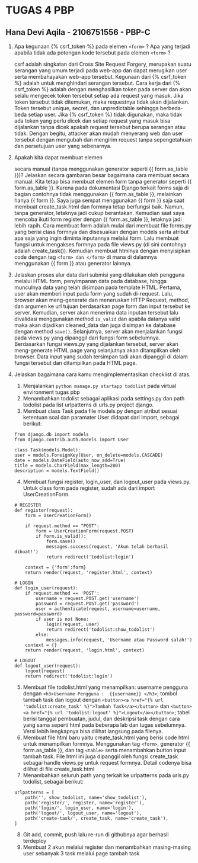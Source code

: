 # TUGAS 4 PBP

## Hana Devi Aqila - 2106751556 - PBP-C

1. Apa kegunaan {% csrf_token %} pada elemen ``<form>`` ? Apa yang terjadi apabila tidak ada potongan kode tersebut pada elemen ``<form>`` ?

    csrf adalah singkatan dari Cross Site Request Forgery, merupakan suatu serangan yang umum terjadi pada web-app dan dapat merugikan user serta membahayakan web-app tersebut. Kegunaan dari {% csrf_token %} adalah untuk menghindari serangan tersebut. Cara kerja dari {% csrf_token %} adalah dengan menghasilkan token pada server dan akan selalu mengecek token tersebut setiap ada request yang masuk. Jika token tersebut tidak ditemukan, maka requestnya tidak akan dijalankan. Token tersebut unique, secret, dan unpredictable sehingga berbeda-beda setiap user. Jika {% csrf_token %} tidak digunakan, maka tidak ada token yang perlu dicek dan setiap request yang masuk bisa dijalankan tanpa dicek apakah request tersebut berupa serangan atau tidak. Dengan begitu, attacker akan mudah menyerang web dan user tersebut dengan mengubah dan mengirim request tanpa sepengetahuan dan persetujuan user yang sebenarnya. 

2. Apakah kita dapat membuat elemen <form> secara manual (tanpa menggunakan generator seperti {{ form.as_table }})? Jelaskan secara gambaran besar bagaimana cara membuat <form> secara manual.
    Kita tetap bisa membuat elemen form tanpa generator seperti {{ form.as_table }}. Karena pada dokumentasi Django terkait forms saja di bagian contohnya tidak menggunakan {{ form.as_table }}, melainkan hanya {{ form }}. Saya juga sempat menggunakan {{ form }} saja saat membuat create_task.html dan formnya tetap berfungsi baik. Namun, tanpa generator, letaknya jadi cukup berantakan. Kemudian saat saya mencoba ikuti form register dengan {{ form.as_table }}, letaknya jadi lebih rapih. Cara membuat form adalah mulai dari membuat file forms.py yang berisi class formnya dan disesuaikan dengan models serta atribut apa saja yang ingin diminta inputannya melalui form. Lalu membuat fungsi untuk mengakses formnya pada file views.py (di sini contohnya adalah create_task()). Kemudian membuat htmlnya dengan menyisipkan code dengan tag ``<form> dan </form>`` di mana di dalamnya menggunakan {{ form }} atau generator lainnya. 

3. Jelaskan proses alur data dari submisi yang dilakukan oleh pengguna melalui HTML form, penyimpanan data pada database, hingga munculnya data yang telah disimpan pada template HTML.
    Pertama, user akan memberi input pada form yang sudah di-request. Lalu, browser akan meng-generate dan meneruskan HTTP Request, method, dan argumen ke url tujuan berdasarkan page form dan input tersebut ke server. Kemudian, server akan menerima data inputan tersebut lalu divalidasi menggunakan method ``is_valid`` dan apabila datanya valid maka akan dijadikan cleaned_data dan juga disimpan ke database dengan method ``save()``. Selanjutnya, server akan menjalankan fungsi pada views.py yang dipanggil dari fungsi form sebelumnya. Berdasarkan fungsi views.py yang dijalankan tersebut, server akan meng-generate HTML page yang selanjutnya akan ditampilkan oleh browser. Data input yang sudah tersimpan tadi akan dipanggil di dalam fungsi tersebut dan ditampilkan pada HTML page. 

4. Jelaskan bagaimana cara kamu mengimplementasikan checklist di atas.
    1. Menjalankan ``python manage.py startapp todolist`` pada virtual environment tugas pbp
    2. Menambahkan todolist sebagai aplikasi pada settings.py dan path todolist pada list urlpatterns di urls.py project django. 
    3. Membuat class Task pada file models.py dengan atribut sesuai ketentuan soal dan paramater User didapat dari import, sebagai berikut:
    ``` shell
    from django.db import models
    from django.contrib.auth.models import User

    class Task(models.Model):
    user = models.ForeignKey(User, on_delete=models.CASCADE)
    date = models.DateField(auto_now_add=True)
    title = models.CharField(max_length=200)
    description = models.TextField()
    ```
    4. Membuat fungsi register, login_user, dan logout_user pada views.py. Untuk class form pada register, sudah ada dari import UserCreationForm.
    ```shell
    # REGISTER
    def register(request):
        form = UserCreationForm()
        
        if request.method == "POST":
            form = UserCreationForm(request.POST)
            if form.is_valid():
                form.save()
                messages.success(request, 'Akun telah berhasil dibuat!')
                return redirect('todolist:login')
        
        context = {'form':form}
        return render(request, 'register.html', context)

    # LOGIN
    def login_user(request):
        if request.method == 'POST':
            username = request.POST.get('username')
            password = request.POST.get('password')
            user = authenticate(request, username=username, password=password)
            if user is not None:
                login(request, user)
                return redirect('todolist:show_todolist')
            else:
                messages.info(request, 'Username atau Password salah!')
        context = {}
        return render(request, 'login.html', context)

    # LOGOUT
    def logout_user(request):
        logout(request)
        return redirect('todolist:login')
    ```
    5. Membuat file todolist.html yang menampilkan:
    username pengguna dengan `<h3>Username Pengguna :  {{username}} </h3>`;
    tombol tambah task dan logout dengan  `<button><a href="{% url 'todolist:create_task' %}">Tambah Task</a></button>` dan `<button><a href="{% url 'todolist:logout' %}">Logout</a></button>`;
    tabel berisi tanggal pembuatan, judul, dan deskripsi task dengan cara yang sama seperti html pada beberapa lab dan tugas sebelumnya. Versi lebih lengkapnya bisa dilihat langsung pada filenya. 
    6. Membuat file html baru yaitu create_task.html yang berisi code html untuk menampilkan formnya. Menggunakan tag `<form>`, generator {{ form.as_table }}, dan tag `<table>` serta menambahkan button input tambah task. File html ini juga dipanggil oleh fungsi create_task sebagai handle views.py untuk request formnya. Detail codenya bisa dilihat di file create_task.html
    7. Menambahkan seluruh path yang terkait ke urlpatterns pada urls.py todolist, sebagai berikut:
    ```shell
    urlpatterns = [
        path('', show_todolist, name='show_todolist'),
        path('register/', register, name='register'), 
        path('login/', login_user, name='login'), 
        path('logout/', logout_user, name='logout'), 
        path('create-task/', create_task, name='create_task'), 
    ]
    ```
    8. Git add, commit, push lalu re-run di githubnya agar berhasil terdeploy
    9. Membuat 2 akun melalui register dan menambahkan masing-masing user sebanyak 3 task melalui page tambah task
